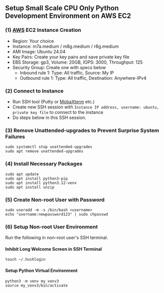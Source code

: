 ## Setup Small Scale CPU Only Python Development Environment on AWS EC2

### (1) [AWS](https://aws.amazon.com/) EC2 Instance Creation
- Region: Your choice
- Instance: m7a.medium / m8g.medium / r8g.medium
- AMI Image: Ubuntu 24.04
- Key Pairs: Create your key pairs and save private key file
- EBS Storage: gp3, Volume: 20GB, IOPS: 3000, Throughput: 125
- Security Group: Create one with specs below
  - Inbound rule 1: Type: All traffic, Source: My IP
  - Outbound rule 1: Type: All traffic, Destination: Anywhere-IPv4

### (2) Connect to Instance
- Run SSH tool (Putty or [MobaXterm](https://mobaxterm.mobatek.net/) etc.)
- Create new SSH session with `Instance IP address, username: ubuntu, private key file` to connect to the instance
- Do steps below in this SSH session.

### (3) Remove Unattended-upgrades to Prevent Surprise System Failures
```
sudo systemctl stop unattended-upgrades
sudo apt remove unattended-upgrades
```

### (4) Install Necessary Packages
```
sudo apt update
sudo apt install python3-pip
sudo apt install python3.12-venv
sudo apt install unzip
```

### (5) Create Non-root User with Password
```
sudo useradd -m -s /bin/bash <username>
echo "username:newpassword123" | sudo chpasswd
```

### (6) Setup Non-root User Environment
Run the following in non-root user's SSH terminal.

#### Inhibit Long Welcome Screen in SSH Terminal
```
touch ~/.hushlogin
```

#### Setup Python Virtual Environment
```
python3 -m venv my_venv3
source my_venv3/bin/activate
```
